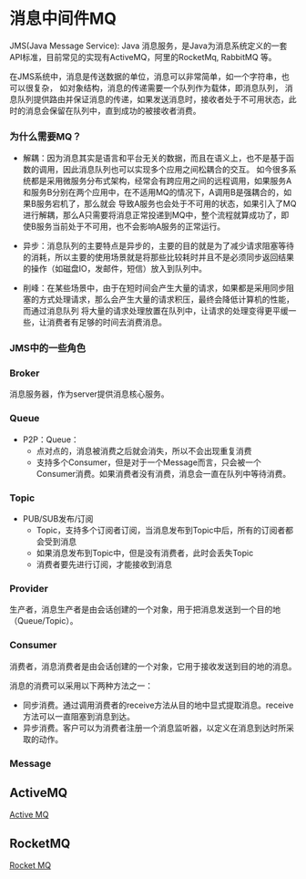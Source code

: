 # 消息中间件MQ

JMS(Java Message Service): Java 消息服务，是Java为消息系统定义的一套API标准，目前常见的实现有ActiveMQ，阿里的RocketMq, RabbitMQ
等。

在JMS系统中，消息是传送数据的单位，消息可以非常简单，如一个字符串，也可以很复杂， 如对象结构，消息的传递需要一个队列作为载体，即消息队列，
消息队列提供路由并保证消息的传递，如果发送消息时，接收者处于不可用状态，此时的消息会保留在队列中，直到成功的被接收者消费。

### 为什么需要MQ？

- 解耦：因为消息其实是语言和平台无关的数据，而且在语义上，也不是基于函数的调用，因此消息队列也可以实现多个应用之间松耦合的交互。
  如今很多系统都是采用微服务分布式架构，经常会有跨应用之间的远程调用，如果服务A和服务B分别在两个应用中，在不适用MQ的情况下，A调用B是强耦合的，如果B服务宕机了，那么就会
  导致A服务也会处于不可用的状态，如果引入了MQ进行解耦，那么A只需要将消息正常投递到MQ中，整个流程就算成功了，即使B服务当前处于不可用，也不会影响A服务的正常运行。
  
- 异步：消息队列的主要特点是异步的，主要的目的就是为了减少请求阻塞等待的消耗，所以主要的使用场景就是将那些比较耗时并且不是必须同步返回结果的操作（如磁盘IO，发邮件，短信）放入到队列中。
  
- 削峰：在某些场景中，由于在短时间会产生大量的请求，如果都是采用同步阻塞的方式处理请求，那么会产生大量的请求积压，最终会降低计算机的性能，而通过消息队列
将大量的请求处理放置在队列中，让请求的处理变得更平缓一些，让消费者有足够的时间去消费消息。

### JMS中的一些角色

### Broker
消息服务器，作为server提供消息核心服务。

### Queue
- P2P：Queue：
  - 点对点的，消息被消费之后就会消失，所以不会出现重复消费
  - 支持多个Consumer，但是对于一个Message而言，只会被一个Consumer消费。如果消费者没有消费，消息会一直在队列中等待消费。

### Topic 
- PUB/SUB发布/订阅
  - Topic，支持多个订阅者订阅，当消息发布到Topic中后，所有的订阅者都会受到消息
  - 如果消息发布到Topic中，但是没有消费者，此时会丢失Topic
  - 消费者要先进行订阅，才能接收到消息

### Provider
生产者，消息生产者是由会话创建的一个对象，用于把消息发送到一个目的地（Queue/Topic）。

### Consumer
消费者，消息消费者是由会话创建的一个对象，它用于接收发送到目的地的消息。

消息的消费可以采用以下两种方法之一：
- 同步消费。通过调用消费者的receive方法从目的地中显式提取消息。receive方法可以一直阻塞到消息到达。
- 异步消费。客户可以为消费者注册一个消息监听器，以定义在消息到达时所采取的动作。

### Message
  
## ActiveMQ

[Active MQ](src\main\java\com\leofee\activemq)

## RocketMQ

[Rocket MQ](src\main\java\com\leofee\rocketmq)
